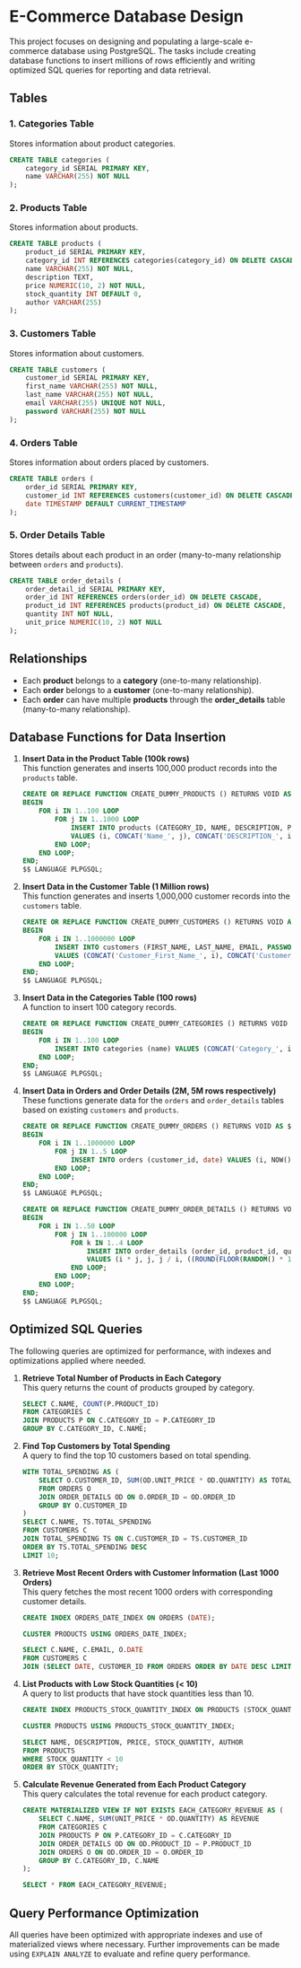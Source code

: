 # E-Commerce Database Design

This project focuses on designing and populating a large-scale e-commerce database using PostgreSQL. The tasks include creating database functions to insert millions of rows efficiently and writing optimized SQL queries for reporting and data retrieval.

## Tables

### 1. **Categories Table**
Stores information about product categories.

```sql
CREATE TABLE categories (
    category_id SERIAL PRIMARY KEY,
    name VARCHAR(255) NOT NULL
);
```

### 2. **Products Table**
Stores information about products.

```sql
CREATE TABLE products (
    product_id SERIAL PRIMARY KEY,
    category_id INT REFERENCES categories(category_id) ON DELETE CASCADE,
    name VARCHAR(255) NOT NULL,
    description TEXT,
    price NUMERIC(10, 2) NOT NULL,
    stock_quantity INT DEFAULT 0,
    author VARCHAR(255)
);
```

### 3. **Customers Table**
Stores information about customers.

```sql
CREATE TABLE customers (
    customer_id SERIAL PRIMARY KEY,
    first_name VARCHAR(255) NOT NULL,
    last_name VARCHAR(255) NOT NULL,
    email VARCHAR(255) UNIQUE NOT NULL,
    password VARCHAR(255) NOT NULL
);
```

### 4. **Orders Table**
Stores information about orders placed by customers.

```sql
CREATE TABLE orders (
    order_id SERIAL PRIMARY KEY,
    customer_id INT REFERENCES customers(customer_id) ON DELETE CASCADE,
    date TIMESTAMP DEFAULT CURRENT_TIMESTAMP
);
```

### 5. **Order Details Table**
Stores details about each product in an order (many-to-many relationship between `orders` and `products`).

```sql
CREATE TABLE order_details (
    order_detail_id SERIAL PRIMARY KEY,
    order_id INT REFERENCES orders(order_id) ON DELETE CASCADE,
    product_id INT REFERENCES products(product_id) ON DELETE CASCADE,
    quantity INT NOT NULL,
    unit_price NUMERIC(10, 2) NOT NULL
);
```

## Relationships

- Each **product** belongs to a **category** (one-to-many relationship).
- Each **order** belongs to a **customer** (one-to-many relationship).
- Each **order** can have multiple **products** through the **order_details** table (many-to-many relationship).

## Database Functions for Data Insertion

1. **Insert Data in the Product Table (100k rows)**  
   This function generates and inserts 100,000 product records into the `products` table.

   ```sql
   CREATE OR REPLACE FUNCTION CREATE_DUMMY_PRODUCTS () RETURNS VOID AS $$ 
   BEGIN
       FOR i IN 1..100 LOOP
           FOR j IN 1..1000 LOOP
               INSERT INTO products (CATEGORY_ID, NAME, DESCRIPTION, PRICE, STOCK_QUANTITY, AUTHOR)
               VALUES (i, CONCAT('Name_', j), CONCAT('DESCRIPTION_', i), i * j, (i * 1.0 * j) / (i + j), CONCAT('AUTHOR_', i));
           END LOOP;
       END LOOP;
   END;
   $$ LANGUAGE PLPGSQL;
   ```

2. **Insert Data in the Customer Table (1 Million rows)**  
   This function generates and inserts 1,000,000 customer records into the `customers` table.

   ```sql
   CREATE OR REPLACE FUNCTION CREATE_DUMMY_CUSTOMERS () RETURNS VOID AS $$ 
   BEGIN
       FOR i IN 1..1000000 LOOP
           INSERT INTO customers (FIRST_NAME, LAST_NAME, EMAIL, PASSWORD)
           VALUES (CONCAT('Customer_First_Name_', i), CONCAT('Customer_Last_Name_', i), CONCAT('Email_', i), CONCAT('Password_', i));
       END LOOP;
   END;
   $$ LANGUAGE PLPGSQL;
   ```

3. **Insert Data in the Categories Table (100 rows)**  
   A function to insert 100 category records.

   ```sql
   CREATE OR REPLACE FUNCTION CREATE_DUMMY_CATEGORIES () RETURNS VOID AS $$ 
   BEGIN
       FOR i IN 1..100 LOOP
           INSERT INTO categories (name) VALUES (CONCAT('Category_', i));
       END LOOP;
   END;
   $$ LANGUAGE PLPGSQL;
   ```

4. **Insert Data in Orders and Order Details (2M, 5M rows respectively)**  
   These functions generate data for the `orders` and `order_details` tables based on existing `customers` and `products`.

   ```sql
   CREATE OR REPLACE FUNCTION CREATE_DUMMY_ORDERS () RETURNS VOID AS $$ 
   BEGIN
       FOR i IN 1..1000000 LOOP
           FOR j IN 1..5 LOOP
               INSERT INTO orders (customer_id, date) VALUES (i, NOW());
           END LOOP;
       END LOOP;
   END;
   $$ LANGUAGE PLPGSQL;
   ```

   ```sql
   CREATE OR REPLACE FUNCTION CREATE_DUMMY_ORDER_DETAILS () RETURNS VOID AS $$ 
   BEGIN
       FOR i IN 1..50 LOOP
           FOR j IN 1..100000 LOOP
               FOR k IN 1..4 LOOP
                   INSERT INTO order_details (order_id, product_id, quantity, unit_price)
                   VALUES (i * j, j, j / i, ((ROUND(FLOOR(RANDOM() * 10) + 1)* 1000)::numeric)::money);
               END LOOP;
           END LOOP;
       END LOOP;
   END;
   $$ LANGUAGE PLPGSQL;
   ```

## Optimized SQL Queries

The following queries are optimized for performance, with indexes and optimizations applied where needed.

1. **Retrieve Total Number of Products in Each Category**  
   This query returns the count of products grouped by category.

   ```sql
   SELECT C.NAME, COUNT(P.PRODUCT_ID)
   FROM CATEGORIES C
   JOIN PRODUCTS P ON C.CATEGORY_ID = P.CATEGORY_ID
   GROUP BY C.CATEGORY_ID, C.NAME;
   ```

2. **Find Top Customers by Total Spending**  
   A query to find the top 10 customers based on total spending.

   ```sql
   WITH TOTAL_SPENDING AS (
       SELECT O.CUSTOMER_ID, SUM(OD.UNIT_PRICE * OD.QUANTITY) AS TOTAL_SPENDING
       FROM ORDERS O
       JOIN ORDER_DETAILS OD ON O.ORDER_ID = OD.ORDER_ID
       GROUP BY O.CUSTOMER_ID
   )
   SELECT C.NAME, TS.TOTAL_SPENDING
   FROM CUSTOMERS C
   JOIN TOTAL_SPENDING TS ON C.CUSTOMER_ID = TS.CUSTOMER_ID
   ORDER BY TS.TOTAL_SPENDING DESC
   LIMIT 10;
   ```

3. **Retrieve Most Recent Orders with Customer Information (Last 1000 Orders)**  
   This query fetches the most recent 1000 orders with corresponding customer details.

   ```sql
   CREATE INDEX ORDERS_DATE_INDEX ON ORDERS (DATE);

   CLUSTER PRODUCTS USING ORDERS_DATE_INDEX; 

   SELECT C.NAME, C.EMAIL, O.DATE
   FROM CUSTOMERS C
   JOIN (SELECT DATE, CUSTOMER_ID FROM ORDERS ORDER BY DATE DESC LIMIT 1000) O ON C.CUSTOMER_ID = O.CUSTOMER_ID;
   ```

4. **List Products with Low Stock Quantities (< 10)**  
   A query to list products that have stock quantities less than 10.

   ```sql
   CREATE INDEX PRODUCTS_STOCK_QUANTITY_INDEX ON PRODUCTS (STOCK_QUANTITY);

   CLUSTER PRODUCTS USING PRODUCTS_STOCK_QUANTITY_INDEX;
   
   SELECT NAME, DESCRIPTION, PRICE, STOCK_QUANTITY, AUTHOR
   FROM PRODUCTS
   WHERE STOCK_QUANTITY < 10
   ORDER BY STOCK_QUANTITY;
   ```

5. **Calculate Revenue Generated from Each Product Category**  
   This query calculates the total revenue for each product category.

   ```sql
   CREATE MATERIALIZED VIEW IF NOT EXISTS EACH_CATEGORY_REVENUE AS (
       SELECT C.NAME, SUM(UNIT_PRICE * OD.QUANTITY) AS REVENUE
       FROM CATEGORIES C
       JOIN PRODUCTS P ON P.CATEGORY_ID = C.CATEGORY_ID
       JOIN ORDER_DETAILS OD ON OD.PRODUCT_ID = P.PRODUCT_ID
       JOIN ORDERS O ON OD.ORDER_ID = O.ORDER_ID
       GROUP BY C.CATEGORY_ID, C.NAME
   );

   SELECT * FROM EACH_CATEGORY_REVENUE;
   ```

## Query Performance Optimization

All queries have been optimized with appropriate indexes and use of materialized views where necessary. Further improvements can be made using `EXPLAIN ANALYZE` to evaluate and refine query performance.
